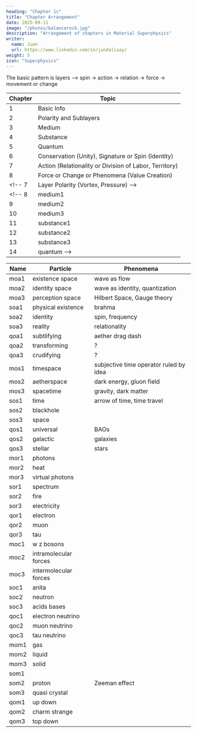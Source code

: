 ```yaml
---
heading: "Chapter 1c"
title: "Chapter Arrangement"
date: 2025-09-11
image: "/photos/balancerock.jpg"
description: "Arrangement of chapters in Material Superphysics"
writer:
  name: Juan
  url: https://www.linkedin.com/in/jundalisay/
weight: 5
icon: "Superphysics"
---
```




The basic pattern is layers --> spin -> action -> relation -> force -> movement or change


Chapter | Topic
--- | ---
1 | Basic Info
2 | Polarity and Sublayers
3 | Medium
4 | Substance
5 | Quantum 
6 | Conservation (Unity), Signature or Spin (Identity) 
7 | Action (Relationality or Division of Labor, Territory)
8 | Force or Change or Phenomena (Value Creation)
<!-- 7 | Layer Polarity (Vortex, Pressure) -->
<!-- 8 | medium1
9 | medium2
10 | medium3
11 | substance1
12 | substance2
13 | substance3
14 | quantum -->

 <!-- Layer Relationality of Identity as Movement and Effects -->


Name | Particle | Phenomena
--- | --- | ---
moa1 | existence space | wave as flow
moa2 | identity space | wave as identity, quantization
moa3 | perception space | Hilbert Space, Gauge theory
soa1 | physical existence | brahma
soa2 | identity | spin, frequency 
soa3 | reality | relationality
qoa1 | subtlifying | aether drag dash
qoa2 | transforming | ?
qoa3 | crudifying | ?
mos1 | timespace | subjective time operator ruled by idea
mos2 | aetherspace | dark energy, gluon field
mos3 | spacetime | gravity, dark matter
sos1 | time | arrow of time, time travel
sos2 | blackhole | 
sos3 | space | 
qos1 | universal | BAOs
qos2 | galactic | galaxies
qos3 | stellar | stars
mor1 | photons | 
mor2 | heat |
mor3 | virtual photons |
sor1 | spectrum |
sor2 | fire |
sor3 | electricity |
qor1 | electron |
qor2 | muon |
qor3 | tau |
moc1 | w z bosons |
moc2 | intramolecular forces |
moc3 | intermolecular forces |
soc1 | anita |
soc2 | neutron |
soc3 | acids bases |
qoc1 | electron neutrino |
qoc2 | muon neutrino |
qoc3 | tau neutrino |
mom1 | gas |
mom2 | liquid |
mom3 | solid |
som1 |  |
som2 | proton | Zeeman effect
som3 | quasi crystal |
qom1 | up down | 
qom2 | charm strange |
qom3 | top down |


